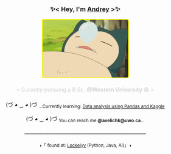 <h3 align="center"> 
  ✨< Hey, I'm <a href = "https://www.linkedin.com/in/andrey-v-78a1351a6/"> Andrey</a> >✨ 
</h3>
<div id="header" align="center" style="margin-bottom: 20px;">
<img src='sleepy-snorlax.gif' style=' border: 2px solid yellow; border-radius: 5px; display: block; margin-left: auto; margin-right: auto; width:225px; height:auto;'></img>
</div>
<p align="center" style="color:#D3D3D3">
  < Curently pursuing a B.Sc. <b>@Western University</b> 🟣 >
</p>

<p align="center">
  (づ ◕ ‿ ◕ )づ <sub>...Currently learning: <a href='https://bit.ly/3r64uZ6'> Data analysis using Pandas and Kaggle </a> </sub>
</p>

<p align="center">
(づ ◕ ‿ ◕ )づ <sub>You can reach me <b>@avelichk@uwo.ca</b>...</sub>
</p>

<p align="center">__________________________________________________</p> 

<p align="center"> <sub>◑「 found at: <a href="https://github.com/Lockelyy/Lockelyy"> Lockelyy</a> (Python, Java, AI)」◑</sub> </p>
    
